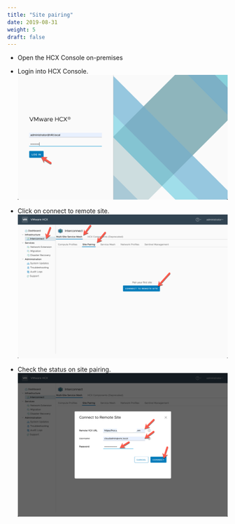 ```yaml
---
title: "Site pairing"
date: 2019-08-31
weight: 5
draft: false
---
```


- Open the HCX Console on-premises

- Login into HCX Console.
![](/images/vmc/hcx/ext-net/00.png)

- Click on connect to remote site.
![](/images/vmc/hcx/site-pairing/01.png)

- Check the status on site pairing.
![](/images/vmc/hcx/site-pairing/02.png)


